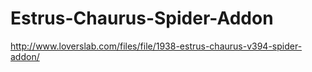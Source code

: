 # Estrus-Chaurus-Spider-Addon

http://www.loverslab.com/files/file/1938-estrus-chaurus-v394-spider-addon/
